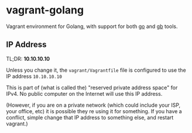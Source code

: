 # vagrant-golang

Vagrant environment for Golang, with support for both [go](http://golang.org/doc/install) and [gb](https://github.com/constabulary/gb) tools.

## IP Address

TL;DR: **10.10.10.10**

Unless you change it, the `vagrant/Vagrantfile` file is configured to use the IP address
`10.10.10.10`

This is part of (what is called the) "reserved private address space" for IPv4.
No public computer on the Internet will use this IP address.

(However, if you are on a private network (which could include your ISP,
your office, etc) it is possible they re using it for something. If you
have a conflict, simple change that IP address to something else, and
restart vagrant.)

